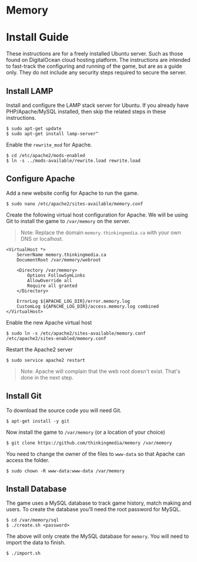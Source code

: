 # Memory

# Install Guide

These instructions are for a freely installed Ubuntu server. Such as those found on DigitalOcean cloud hosting platform. The instructions are intended to fast-track the configuring and running of the game, but are as a guide only. They do not include any security steps required to secure the server.

## Install LAMP

Install and configure the LAMP stack server for Ubuntu. If you already have PHP/Apache/MySQL installed, then skip the related steps in these instructions.

    $ sudo apt-get update
    $ sudo apt-get install lamp-server^
    
Enable the `rewrite_mod` for Apache.
    
    $ cd /etc/apache2/mods-enabled
    $ ln -s ../mods-available/rewrite.load rewrite.load
    
## Configure Apache

Add a new website config for Apache to run the game.

    $ sudo nano /etc/apache2/sites-available/memory.conf
    
Create the following virtual host configuration for Apache. We will be using Git to install the game to `/var/memory` on the server.

> Note: Replace the domain `memory.thinkingmedia.ca` with your own DNS or localhost.

    <VirtualHost *>
        ServerName memory.thinkingmedia.ca
        DocumentRoot /var/memory/webroot
        
        <Directory /var/memory>
            Options FollowSymLinks
            AllowOverride all
            Require all granted
        </Directory>
        
        ErrorLog ${APACHE_LOG_DIR}/error.memory.log
        CustomLog ${APACHE_LOG_DIR}/access.memory.log combined
    </VirtualHost>
    
Enable the new Apache virtual host

    $ sudo ln -s /etc/apache2/sites-available/memory.conf /etc/apache2/sites-enabled/memory.conf
    
Restart the Apache2 server

    $ sudo service apache2 restart
    
> Note: Apache will complain that the web root doesn't exist. That's done in the next step.

## Install Git

To download the source code you will need Git.

    $ apt-get install -y git
   
Now install the game to `/var/memory` (or a location of your choice)

    $ git clone https://github.com/thinkingmedia/memory /var/memory
    
You need to change the owner of the files to `www-data` so that Apache can access the folder.

    $ sudo chown -R www-data:www-data /var/memory

## Install Database

The game uses a MySQL database to track game history, match making and users. To create the database you'll need the root password for MySQL.

    $ cd /var/memory/sql
    $ ./create.sh <password>
    
The above will only create the MySQL database for `memory`. You will need to import the data to finish.

    $ ./import.sh
